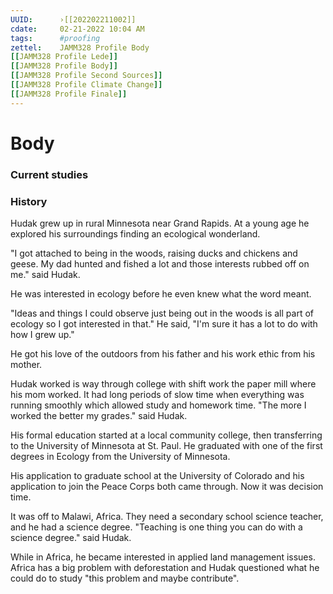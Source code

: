 ```yaml
---
UUID:      ›[[202202211002]] 
cdate:     02-21-2022 10:04 AM
tags:      #proofing
zettel:    JAMM328 Profile Body
[[JAMM328 Profile Lede]]
[[JAMM328 Profile Body]]
[[JAMM328 Profile Second Sources]]
[[JAMM328 Profile Climate Change]]
[[JAMM328 Profile Finale]]
---
```

# Body

### Current studies


### History
Hudak grew up in rural Minnesota near Grand Rapids. At a young age he explored his surroundings finding an ecological wonderland.

"I got attached to being in the woods, raising ducks and chickens and geese. My dad hunted and fished a lot and those interests rubbed off on me." said Hudak.

He was interested in ecology before he even knew what the word meant. 

"Ideas and things I could observe just being out in the woods is all part of ecology so I got interested in that." He said, "I'm sure it has a lot to do with how I grew up."

He got his love of the outdoors from his father and his work ethic from his mother. 

Hudak worked is way through college with shift work the paper mill where his mom worked. It had long periods of slow time when everything was running smoothly which allowed study and homework time. "The more I worked the better my grades." said Hudak.

His formal education started at a local community college, then transferring to the University of Minnesota at St. Paul. He graduated with one of the first degrees in Ecology from the University of Minnesota.

His application to graduate school at the University of Colorado and his application to join the Peace Corps both came through. Now it was decision time. 

It was off to Malawi, Africa. They need a secondary school science teacher, and he had a science degree. "Teaching is one thing you can do with a science degree." said Hudak.

While in Africa, he became interested in applied land management issues. Africa has a big problem with deforestation and Hudak questioned what he could do to study "this problem and maybe contribute".
